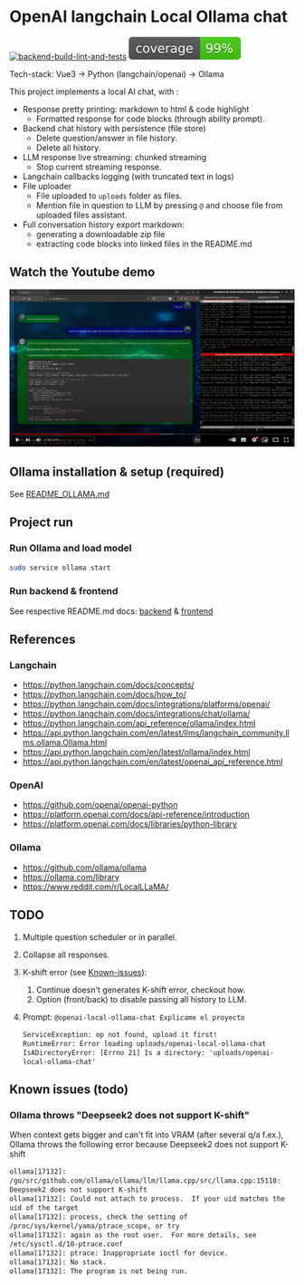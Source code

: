 # OpenAI langchain Local Ollama chat

[![backend-build-lint-and-tests](https://github.com/davidgfolch/OpenAI-local-ollama-chat/actions/workflows/backend-build-lint-and-tests.yml/badge.svg)](https://github.com/davidgfolch/OpenAI-local-ollama-chat/actions/workflows/backend-build-lint-and-tests.yml)
[![Backend coverage](README.md_images/coverage.svg)](backend/README.md#generate-coverage-badge-for-readmemd)

Tech-stack: Vue3 -> Python (langchain/openai) -> Ollama

This project implements a local AI chat, with :

- Response pretty printing: markdown to html & code highlight
  - Formatted response for code blocks (through ability prompt).
- Backend chat history with persistence (file store)
  - Delete question/answer in file history.
  - Delete all history.
- LLM response live streaming: chunked streaming
  - Stop current streaming response.
- Langchain callbacks logging (with truncated text in logs)
- File uploader
  - File uploaded to `uploads` folder as files.
  - Mention file in question to LLM by pressing `@` and choose file from uploaded files assistant.
- Full conversation history export markdown:
  - generating a downloadable zip file
  - extracting code blocks into linked files in the README.md

## Watch the Youtube demo

<a href="https://youtu.be/lzJOmwnY1m4" target="_blank">
    <img src="README.md_images/youtubeScreenshot.png"/>
</a>

## Ollama installation & setup (required)

See [README_OLLAMA.md](README_OLLAMA.md)

## Project run

### Run Ollama and load model

```bash
sudo service ollama start
```

### Run backend & frontend

See respective README.md docs: [backend](backend/README.md) & [frontend](frontend/README.md)

## References

### Langchain

- <https://python.langchain.com/docs/concepts/>
- <https://python.langchain.com/docs/how_to/>
- <https://python.langchain.com/docs/integrations/platforms/openai/>
- <https://python.langchain.com/docs/integrations/chat/ollama/>
- <https://python.langchain.com/api_reference/ollama/index.html>
- <https://api.python.langchain.com/en/latest/llms/langchain_community.llms.ollama.Ollama.html>
- <https://api.python.langchain.com/en/latest/ollama/index.html>
- <https://api.python.langchain.com/en/latest/openai_api_reference.html>

### OpenAI

- <https://github.com/openai/openai-python>
- <https://platform.openai.com/docs/api-reference/introduction>
- <https://platform.openai.com/docs/libraries/python-library>

### Ollama

- <https://github.com/ollama/ollama>
- <https://ollama.com/library>
- <https://www.reddit.com/r/LocalLLaMA/>

## TODO

1. Multiple question scheduler or in parallel.
2. Collapse all responses.
3. K-shift error (see [Known-issues](Known-issues)):
   1. Continue doesn't generates K-shift error, checkout how.
   2. Option (front/back) to disable passing all history to LLM.
4. Prompt: `@openai-local-ollama-chat Explicame el proyecto`

    ```log
    ServiceException: op not found, upload it first!
    RuntimeError: Error loading uploads/openai-local-ollama-chat
    IsADirectoryError: [Errno 21] Is a directory: 'uploads/openai-local-ollama-chat'
    ```

## Known issues (todo)

### Ollama throws "Deepseek2 does not support K-shift"

When context gets bigger and can't fit into VRAM (after several q/a f.ex.), Ollama throws the following error because Deepseek2 does not support K-shift

```log
ollama[17132]: /go/src/github.com/ollama/ollama/llm/llama.cpp/src/llama.cpp:15110: Deepseek2 does not support K-shift
ollama[17132]: Could not attach to process.  If your uid matches the uid of the target
ollama[17132]: process, check the setting of /proc/sys/kernel/yama/ptrace_scope, or try
ollama[17132]: again as the root user.  For more details, see /etc/sysctl.d/10-ptrace.conf
ollama[17132]: ptrace: Inappropriate ioctl for device.
ollama[17132]: No stack.
ollama[17132]: The program is not being run.
```

